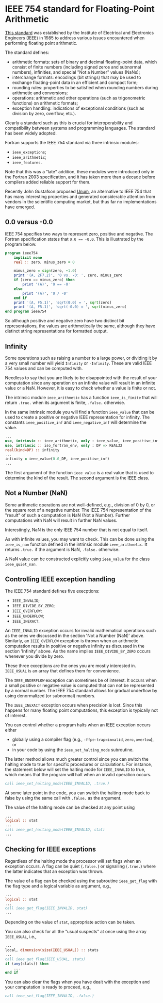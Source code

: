 # IEEE 754 standard for Floating-Point Arithmetic

[This standard](https://en.wikipedia.org/wiki/IEEE_754) was established by the
Institute of Electrical and Electronics Engineers (IEEE) in 1985 to address
various issues encountered when performing floating point arithmetic.

The standard defines:

* arithmetic formats: sets of binary and decimal floating-point data,
  which consist of finite numbers (including signed zeros and subnormal
  numbers), infinities, and special "Not a Number" values (NaNs);
* interchange formats: encodings (bit strings) that may be used to exchange
  floating-point data in an efficient and compact form;
* rounding rules: properties to be satisfied when rounding numbers during
  arithmetic and conversions;
* operations: arithmetic and other operations (such as trigonometric
  functions) on arithmetic formats;
* exception handling: indications of exceptional conditions (such as
  division by zero, overflow, etc.).

Clearly a standard such as this is crucial for interoperability and
compatibility between systems and programming languages.  The standard has
been widely adopted.

Fortran supports the IEEE 754 standard via three intrinsic modules:

* `ieee_exceptions`;
* `ieee_arithmetic`;
* `ieee_features`.

Note that this was a "late" addition, these modules were introduced only in
the Fortran 2003 specification, and it has taken more than a decade before
compilers added reliable support for them.

Recently John Gustafson proposed
[Unum](https://en.wikipedia.org/wiki/Unum_(number_format)), an alternative
to IEEE 754 that has many interesting properties and generated considerable
attention from vendors in the scientific computing market, but thus far no
implementations have emerged.


## 0.0 versus -0.0

IEEE 754 specifies two ways to represent zero, positive and negative.  The
Fortran specification states that `0.0 == -0.0`.  This is illustrated by
the program below.

~~~~fortran
program ieee754
    implicit none
    real :: zero, minus_zero = 0

    minus_zero = sign(zero, -1.0)
    print '(A, 2F7.2)', '0 vs. -0: ', zero, minus_zero
    if (zero == minus_zero) then
        print '(A)', '0 == -0'
    else
        print '(A)', '0 / -0'
    end if
    print '(A, F5.1)', 'sqrt(0.0) = ', sqrt(zero)
    print '(A, F5.1)', 'sqrt(-0.0) = ', sqrt(minus_zero)
end program ieee754
~~~~

So although positive and negative zero have two distinct bit representations,
the values are arithmetically the same, although they have distinct string
representations for formatted output.


## Infinity

Some operations such as raising a number to a large power, or dividing it
by a very small number will yield `Infinity` or `-Infinity`.  These are
valid IEEE 754 values and can be computed with.

Needless to say that you are likely to be disappointed with the result
of your computation since any operation on an infinite value will result
in an infinite value or a NaN.  However, it is easy to check whether a value
is finite or not.

The intrinsic module `ieee_arithmetic` has a function `ieee_is_finite` that
will return `.true.` when its argument is finite, `.false.` otherwise.

In the same intrinsic module you will find a function `ieee_value` that can be
used to create a positive or negative IEEE representation for infinity.  The
constants `ieee_positive_inf` and `ieee_negative_inf` will determine the value.

~~~~fortran
...
use, intrinsic :: ieee_arithmetic, only : ieee_value, ieee_positive_inf
use, intrinsic :: iso_fortran_env, only : DP => REAL32
real(kind=DP) :: infinity
...
infinity = ieee_value(0.0_DP, ieee_positive_inf)
...
~~~~

The first argument of the function `ieee_value` is a real value that is used
to determine the kind of the result.  The second argument is the IEEE class.


## Not a Number (NaN)

Some arithmetic operations are not well-defined, e.g., division of 0 by 0,
or the square root of a negative number.  The IEEE 754 representation of
the "result" of such a computation is NaN (Not a Number).  Further computations
with NaN will result in further NaN values.

Interestingly, NaN is the only IEEE 754 number that is not equal to
itself.

As with infinite values, you may want to check.  This can be done using the
`ieee_is_nan` function defined in the intrinsic module `ieee_arithmetic`.  It
returns `.true.` if the argument is NaN, `.false.` otherwise.

A NaN value can be constructed explicitly using `ieee_value` for the class
`ieee_quiet_nan`.


## Controlling IEEE exception handling

The IEEE 754 standard defines five execptions:
* `IEEE_INVALID`;
* `IEEE_DIVIDE_BY_ZERO`;
* `IEEE_OVERFLOW`;
* `IEEE_UNDERFLOW`;
* `IEEE_INEXACT`.

An `IEEE_INVALID` exception occurs for invalid mathematical operations such
as the ones we discussed in the section 'Not a Number (NaN)' above.  Similarly,
an `IEEE_OVERFLOW` exception is thrown when an arithmetic computation results
in positive or negative infinity as discussed in the section 'Infinity' above.
As the name implies `IEEE_DIVIDE_BY_ZERO` occurs whenever you divide by zero.

These three exceptions are the ones you are mostly interested in.  `IEEE_USUAL`
is an array that defines them for convenience.

The `IEEE_UNDERFLOW` exception can sometimes be of interest.  It occurs when
a small positive or negative value is computed that can not be represented by
a normal number.  The IEEE 754 standard allows for gradual underflow by using
denormalized (or subnormal) numbers.

The `IEEE_INEXACT` exception occurs when precision is lost.  Since this happens
for many floating point computations, this exception is typically not of
interest.

You can control whether a program halts when an IEEE exception occurs either

* globally using a compiler flag (e.g., `-ffpe-trap=invalid,zero,overlow`), or
* in your code by using the `ieee_set_halting_mode` subroutine.

The latter method allows much greater control since you can switch the halting
mode to true for specific procedures or calculations.  For instance, the
statement below will set the halting mode for `IEEE_INVALID` to true, which
means that the program will halt when an invalid operation occurs.

~~~~fortran
call ieee_set_halting_mode(IEEE_INVALID, .true.)
~~~~

At some later point in the code, you can switch the halting mode back to false
by using the same call with `.false.` as the argument.

The value of the halting mode can be checked at any point using

~~~~fortran
...
logical :: stat
...
call ieee_get_halting_mode(IEEE_INVALID, stat)
...
~~~~


## Checking for IEEE exceptions

Regardless of the halting mode the processor will set flags when an exception
occurs.  A flag can be quiet (`.false.`) or signalling (`.true.`) where the
latter indicates that an exception was thrown.

The value of a flag can be checked using the subroutine `ieee_get_flag` with
the flag type and a logical variable as argument, e.g.,

~~~~fortran
...
logical :: stat
...
call ieee_get_flag(IEEE_INVALID, stat)
...
~~~~

Depending on the value of `stat`, appropriate action can be taken.

You can also check for all the "usual suspects" at once using the array
`IEEE_USUAL`, i.e.,

~~~~fortran
...
local, dimension(size(IEEE_USUAL)) :: stats
...
call ieee_get_flag(IEEE_USUAL, stats)
if (any(stats)) then
    ...
end if
~~~~~

You can also clear the flags when you have dealt with the exception and
your computation is ready to proceed, e.g.,

~~~~fortran
call ieee_set_flag(IEEE_INVALID, .false.)
~~~~
